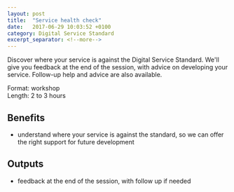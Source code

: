 ```yaml
---
layout: post
title:  "Service health check"
date:   2017-06-29 10:03:52 +0100
category: Digital Service Standard
excerpt_separator: <!--more-->
---
```


Discover where your service is against the Digital Service Standard. We'll give you feedback at the end of the session, with advice on developing your service. Follow-up help and advice are also available.

Format: workshop  
Length: 2 to 3 hours

<!--more-->

## Benefits

- understand where your service is against the standard, so we can offer the right support for future development

## Outputs

- feedback at the end of the session, with follow up if needed

